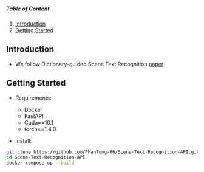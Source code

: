 ##### Table of Content

1. [Introduction](#intro)
2. [Getting Started](#api)

## Introduction 
<a name='intro'></a>

- We follow Dictionary-guided Scene Text Recognition [paper](https://www3.cs.stonybrook.edu/~minhhoai/papers/vintext_CVPR21.pdf)

## Getting Started
<a name='api'></a>

- Requirements:  
	+ Docker  
	+ FastAPI
	+ Cuda==10.1
	+ torch==1.4.0

- Install:
```sh
git clone https://github.com/PhanTung-06/Scene-Text-Recognition-API.git
cd Scene-Text-Recognition-API
docker-compose up --build
```

